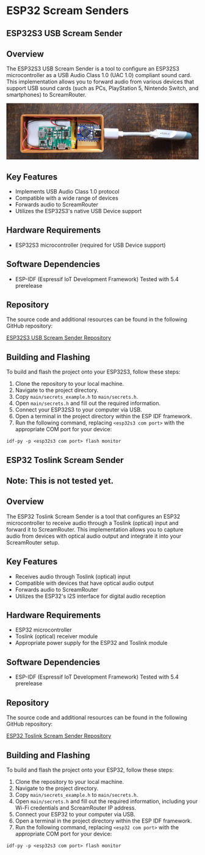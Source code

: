 # ESP32 Scream Senders
## ESP32S3 USB Scream Sender

## Overview

The ESP32S3 USB Scream Sender is a tool to configure an ESP32S3 microcontroller as a USB Audio Class 1.0 (UAC 1.0) compliant sound card. This implementation allows you to forward audio from various devices that support USB sound cards (such as PCs, PlayStation 5, Nintendo Switch, and smartphones) to ScreamRouter.

![Portable ESP32S3 Scream Receiver](/images/esp32s3_receiver.jpg)

## Key Features

- Implements USB Audio Class 1.0 protocol
- Compatible with a wide range of devices
- Forwards audio to ScreamRouter
- Utilizes the ESP32S3's native USB Device support

## Hardware Requirements

- ESP32S3 microcontroller (required for USB Device support)

## Software Dependencies

- ESP-IDF (Espressif IoT Development Framework) Tested with 5.4 prerelease

## Repository

The source code and additional resources can be found in the following GitHub repository:

[ESP32S3 USB Scream Sender Repository](https://github.com/netham45/esp32s-usb-scream-sender)

## Building and Flashing

To build and flash the project onto your ESP32S3, follow these steps:

1. Clone the repository to your local machine.
2. Navigate to the project directory.
3. Copy `main/secrets_example.h` to `main/secrets.h`.
4. Open `main/secrets.h` and fill out the required information.
5. Connect your ESP32S3 to your computer via USB.
6. Open a terminal in the project directory within the ESP IDF framework.
7. Run the following command, replacing `<esp32s3 com port>` with the appropriate COM port for your device:

```
idf-py -p <esp32s3 com port> flash monitor
```

## ESP32 Toslink Scream Sender

## Note: This is not tested yet.

## Overview

The ESP32 Toslink Scream Sender is a tool that configures an ESP32 microcontroller to receive audio through a Toslink (optical) input and forward it to ScreamRouter. This implementation allows you to capture audio from devices with optical audio output and integrate it into your ScreamRouter setup.
## Key Features

- Receives audio through Toslink (optical) input
- Compatible with devices that have optical audio output
- Forwards audio to ScreamRouter
- Utilizes the ESP32's I2S interface for digital audio reception
## Hardware Requirements

- ESP32 microcontroller
- Toslink (optical) receiver module
- Appropriate power supply for the ESP32 and Toslink module
## Software Dependencies

- ESP-IDF (Espressif IoT Development Framework) Tested with 5.4 prerelease

## Repository

The source code and additional resources can be found in the following GitHub repository:

[ESP32 Toslink Scream Sender Repository](https://github.com/netham45/esp32-toslink-sender)

## Building and Flashing

To build and flash the project onto your ESP32, follow these steps:

1. Clone the repository to your local machine.
2. Navigate to the project directory.
3. Copy `main/secrets_example.h` to `main/secrets.h`.
4. Open `main/secrets.h` and fill out the required information, including your Wi-Fi credentials and ScreamRouter IP address.
5. Connect your ESP32 to your computer via USB.
6. Open a terminal in the project directory within the ESP IDF framework.
7. Run the following command, replacing `<esp32 com port>` with the appropriate COM port for your device:

```
idf-py -p <esp32s3 com port> flash monitor
```